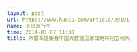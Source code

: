 ```yaml
---
layout: post
url: https://www.huxiu.com/article/29191
name: 天马来行空
time: 2014-03-07 11:30
title: 从雷军提案看中国大数据国家战略将何去何从
---
```

